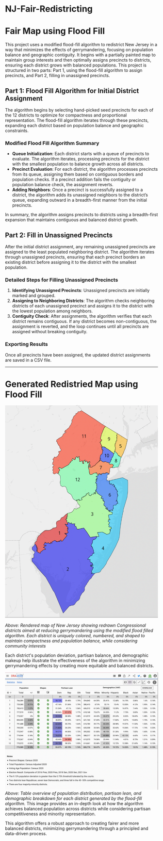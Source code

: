 # NJ-Fair-Redistricting

# Fair Map using Flood Fill

This project uses a modified flood-fill algorithm to redistrict New Jersey in a way that minimizes the effects of gerrymandering, focusing on population balance and geographic contiguity. It begins with a partially painted map to maintain group interests and then optimally assigns precincts to districts, ensuring each district grows with balanced populations. This project is structured in two parts: Part 1, using the flood-fill algorithm to assign precincts, and Part 2, filling in unassigned precincts.

## Part 1: Flood Fill Algorithm for Initial District Assignment

The algorithm begins by selecting hand-picked seed precincts for each of the 12 districts to optimize for compactness and proportional representation. The flood-fill algorithm iterates through these precincts, expanding each district based on population balance and geographic constraints.

### Modified Flood Fill Algorithm Summary

- **Queue Initialization**: Each district starts with a queue of precincts to evaluate. The algorithm iterates, processing precincts for the district with the smallest population to balance growth across all districts.
- **Precinct Evaluation**: For each district, the algorithm processes precincts from its queue, assigning them based on contiguous borders and population checks. If a precinct addition fails the contiguity or population balance check, the assignment reverts.
- **Adding Neighbors**: Once a precinct is successfully assigned to a district, the algorithm adds its unassigned neighbors to the district’s queue, expanding outward in a breadth-first manner from the initial precincts.

In summary, the algorithm assigns precincts to districts using a breadth-first expansion that maintains contiguous and balanced district growth.

## Part 2: Fill in Unassigned Precincts

After the initial district assignment, any remaining unassigned precincts are assigned to the least populated neighboring district. The algorithm iterates through unassigned precincts, ensuring that each precinct borders an existing district before assigning it to the district with the smallest population.

### Detailed Steps for Filling Unassigned Precincts

1. **Identifying Unassigned Precincts**: Unassigned precincts are initially marked and grouped.
2. **Assigning to Neighboring Districts**: The algorithm checks neighboring districts of each unassigned precinct and assigns it to the district with the lowest population among neighbors.
3. **Contiguity Check**: After assignments, the algorithm verifies that each district remains contiguous. If any district becomes non-contiguous, the assignment is reverted, and the loop continues until all precincts are assigned without breaking contiguity.

### Exporting Results
Once all precincts have been assigned, the updated district assignments are saved in a CSV file.

---
# Generated Redistried Map using Flood Fill
<img src="images/DRA_Fair_Map.png" alt="Redistried Map" height="700"/>

*Above: Rendered map of New Jersey showing redrawn Congressional districts aimed at reducing gerrymandering using the modified flood filled algorithm. Each district is uniquely colored, numbered, and shaped to maintain compactness and population balance, while considering community interests*

Each district's population deviation, partisan balance, and demographic makeup help illustrate the effectiveness of the algorithm in minimizing gerrymandering effects by creating more equitable and balanced districts. 

![Fair Map Example](images/DRA_Info_Fair_Map.png)
*Above: Table overview of population distribution, partisan lean, and demographic breakdown for each district generated by the flood-fill algorithm.* 
This image provides an in-depth look at how the algorithm achieves balanced population across districts while considering partisan competitiveness and minority representation. 

This algorithm offers a robust approach to creating fairer and more balanced districts, minimizing gerrymandering through a principled and data-driven process.
